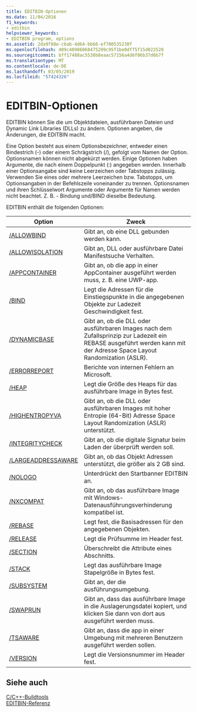 ```yaml
---
title: EDITBIN-Optionen
ms.date: 11/04/2016
f1_keywords:
- editbin
helpviewer_keywords:
- EDITBIN program, options
ms.assetid: 2da9f88e-cbab-4d64-bb66-ef700535230f
ms.openlocfilehash: 409c40986068475299c95f1be0dff5f15d022520
ms.sourcegitcommit: bff17488ac5538b8eaac57156a4d6f06b37d6b7f
ms.translationtype: MT
ms.contentlocale: de-DE
ms.lasthandoff: 03/05/2019
ms.locfileid: "57424326"
---
```

# <a name="editbin-options"></a>EDITBIN-Optionen

EDITBIN können Sie die um Objektdateien, ausführbaren Dateien und Dynamic Link Libraries (DLLs) zu ändern. Optionen angeben, die Änderungen, die EDITBIN macht.

Eine Option besteht aus einem Optionsbezeichner, entweder einen Bindestrich (-) oder einem Schrägstrich (/), gefolgt vom Namen der Option. Optionsnamen können nicht abgekürzt werden. Einige Optionen haben Argumente, die nach einem Doppelpunkt (:) angegeben werden. Innerhalb einer Optionsangabe sind keine Leerzeichen oder Tabstopps zulässig. Verwenden Sie eines oder mehrere Leerzeichen bzw. Tabstopps, um Optionsangaben in der Befehlszeile voneinander zu trennen. Optionsnamen und ihren Schlüsselwort Argumente oder Argumente für Namen werden nicht beachtet. Z. B. - Bindung und/BIND dieselbe Bedeutung.

EDITBIN enthält die folgenden Optionen:

|Option|Zweck|
|------------|-------------|
|[/ALLOWBIND](../../build/reference/allowbind.md)|Gibt an, ob eine DLL gebunden werden kann.|
|[/ALLOWISOLATION](../../build/reference/allowisolation.md)|Gibt an, DLL oder ausführbare Datei Manifestsuche Verhalten.|
|[/APPCONTAINER](../../build/reference/appcontainer.md)|Gibt an, ob die app in einer AppContainer ausgeführt werden muss, z. B. eine UWP-app.|
|[/BIND](../../build/reference/bind.md)|Legt die Adressen für die Einstiegspunkte in die angegebenen Objekte zur Ladezeit Geschwindigkeit fest.|
|[/DYNAMICBASE](../../build/reference/dynamicbase.md)|Gibt an, ob die DLL oder ausführbaren Images nach dem Zufallsprinzip zur Ladezeit ein REBASE ausgeführt werden kann mit der Adresse Space Layout Randomization (ASLR).|
|[/ERRORREPORT](../../build/reference/errorreport-editbin-exe.md)|Berichte von internen Fehlern an Microsoft.|
|[/HEAP](../../build/reference/heap.md)|Legt die Größe des Heaps für das ausführbare Image in Bytes fest.|
|[/HIGHENTROPYVA](../../build/reference/highentropyva.md)|Gibt an, ob die DLL oder ausführbaren Images mit hoher Entropie (64-Bit) Adresse Space Layout Randomization (ASLR) unterstützt.|
|[/INTEGRITYCHECK](../../build/reference/integritycheck.md)|Gibt an, ob die digitale Signatur beim Laden der überprüft werden soll.|
|[/LARGEADDRESSAWARE](../../build/reference/largeaddressaware.md)|Gibt an, ob das Objekt Adressen unterstützt, die größer als 2 GB sind.|
|[/NOLOGO](../../build/reference/nologo-editbin.md)|Unterdrückt den Startbanner EDITBIN an.|
|[/NXCOMPAT](../../build/reference/nxcompat.md)|Gibt an, ob das ausführbare Image mit Windows-Datenausführungsverhinderung kompatibel ist.|
|[/REBASE](../../build/reference/rebase.md)|Legt fest, die Basisadressen für den angegebenen Objekten.|
|[/RELEASE](../../build/reference/release.md)|Legt die Prüfsumme im Header fest.|
|[/SECTION](../../build/reference/section-editbin.md)|Überschreibt die Attribute eines Abschnitts.|
|[/STACK](../../build/reference/stack.md)|Legt das ausführbare Image Stapelgröße in Bytes fest.|
|[/SUBSYSTEM](../../build/reference/subsystem.md)|Gibt an, der die ausführungsumgebung.|
|[/SWAPRUN](../../build/reference/swaprun.md)|Gibt an, dass das ausführbare Image in die Auslagerungsdatei kopiert, und klicken Sie dann von dort aus ausgeführt werden muss.|
|[/TSAWARE](../../build/reference/tsaware.md)|Gibt an, dass die app in einer Umgebung mit mehreren Benutzern ausgeführt werden sollen.|
|[/VERSION](../../build/reference/version.md)|Legt die Versionsnummer im Header fest.|

## <a name="see-also"></a>Siehe auch

[C/C++-Buildtools](../../build/reference/c-cpp-build-tools.md)<br/>
[EDITBIN-Referenz](../../build/reference/editbin-reference.md)
